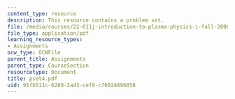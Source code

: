 ```yaml
---
content_type: resource
description: This resource contains a problem set.
file: /media/courses/22-611j-introduction-to-plasma-physics-i-fall-2006/91fb511c62892ad3cef8c76024896858_pset4.pdf
file_type: application/pdf
learning_resource_types:
- Assignments
ocw_type: OCWFile
parent_title: Assignments
parent_type: CourseSection
resourcetype: Document
title: pset4.pdf
uid: 91fb511c-6289-2ad3-cef8-c76024896858
---
```

